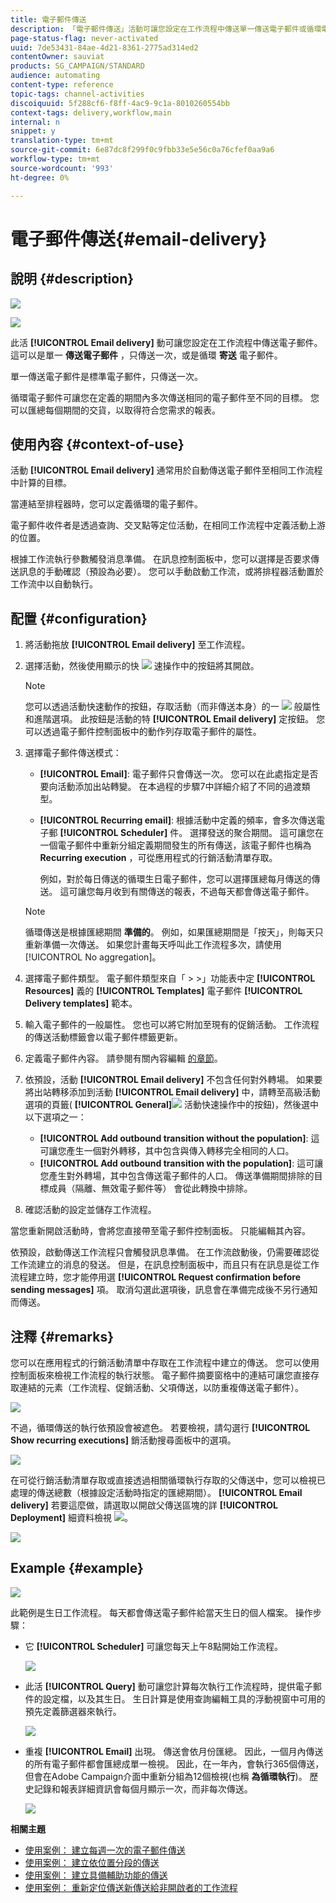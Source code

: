 ```yaml
---
title: 電子郵件傳送
description: 「電子郵件傳送」活動可讓您設定在工作流程中傳送單一傳送電子郵件或循環電子郵件。
page-status-flag: never-activated
uuid: 7de53431-84ae-4d21-8361-2775ad314ed2
contentOwner: sauviat
products: SG_CAMPAIGN/STANDARD
audience: automating
content-type: reference
topic-tags: channel-activities
discoiquuid: 5f288cf6-f8ff-4ac9-9c1a-8010260554bb
context-tags: delivery,workflow,main
internal: n
snippet: y
translation-type: tm+mt
source-git-commit: 6e87dc8f299f0c9fbb33e5e56c0a76cfef0aa9a6
workflow-type: tm+mt
source-wordcount: '993'
ht-degree: 0%

---
```



# 電子郵件傳送{#email-delivery}

## 說明 {#description}

![](assets/email.png)

![](assets/recurrentemail.png)

此活 **[!UICONTROL Email delivery]** 動可讓您設定在工作流程中傳送電子郵件。 這可以是單一 **傳送電子郵件** ，只傳送一次，或是循環 **寄送** 電子郵件。

單一傳送電子郵件是標準電子郵件，只傳送一次。

循環電子郵件可讓您在定義的期間內多次傳送相同的電子郵件至不同的目標。 您可以匯總每個期間的交貨，以取得符合您需求的報表。

## 使用內容 {#context-of-use}

活動 **[!UICONTROL Email delivery]** 通常用於自動傳送電子郵件至相同工作流程中計算的目標。

當連結至排程器時，您可以定義循環的電子郵件。

電子郵件收件者是透過查詢、交叉點等定位活動，在相同工作流程中定義活動上游的位置。

根據工作流執行參數觸發消息準備。 在訊息控制面板中，您可以選擇是否要求傳送訊息的手動確認（預設為必要）。 您可以手動啟動工作流，或將排程器活動置於工作流中以自動執行。

## 配置 {#configuration}

1. 將活動拖放 **[!UICONTROL Email delivery]** 至工作流程。
1. 選擇活動，然後使用顯示的快 ![](assets/edit_darkgrey-24px.png) 速操作中的按鈕將其開啟。

   >[!NOTE]
   >
   >您可以透過活動快速動作的按鈕，存取活動（而非傳送本身）的一 ![](assets/dlv_activity_params-24px.png) 般屬性和進階選項。 此按鈕是活動的特 **[!UICONTROL Email delivery]** 定按鈕。 您可以透過電子郵件控制面板中的動作列存取電子郵件的屬性。

1. 選擇電子郵件傳送模式：

   * **[!UICONTROL Email]**: 電子郵件只會傳送一次。 您可以在此處指定是否要向活動添加出站轉變。 在本過程的步驟7中詳細介紹了不同的過渡類型。
   * **[!UICONTROL Recurring email]**: 根據活動中定義的頻率，會多次傳送電子郵 **[!UICONTROL Scheduler]** 件。 選擇發送的聚合期間。 這可讓您在一個電子郵件中重新分組定義期間發生的所有傳送，該電子郵件也稱為 **Recurring execution** ，可從應用程式的行銷活動清單存取。

      例如，對於每日傳送的循環生日電子郵件，您可以選擇匯總每月傳送的傳送。 這可讓您每月收到有關傳送的報表，不過每天都會傳送電子郵件。
   >[!NOTE]
   >
   >循環傳送是根據匯總期間 **準備的**。 例如，如果匯總期間是「按天」，則每天只重新準備一次傳送。 如果您計畫每天呼叫此工作流程多次，請使用 [!UICONTROL No aggregation]。

1. 選擇電子郵件類型。 電子郵件類型來自「 > >」功能表中定 **[!UICONTROL Resources]** 義的 **[!UICONTROL Templates]** 電子郵件 **[!UICONTROL Delivery templates]** 範本。
1. 輸入電子郵件的一般屬性。 您也可以將它附加至現有的促銷活動。 工作流程的傳送活動標籤會以電子郵件標籤更新。
1. 定義電子郵件內容。 請參閱有關內容編輯 [的章節](../../designing/using/designing-content-in-adobe-campaign.md)。
1. 依預設，活動 **[!UICONTROL Email delivery]** 不包含任何對外轉場。 如果要將出站轉移添加到活動 **[!UICONTROL Email delivery]** 中，請轉至高級活動選項的頁籤( **[!UICONTROL General]**![](assets/dlv_activity_params-24px.png) 活動快速操作中的按鈕)，然後選中以下選項之一：

   * **[!UICONTROL Add outbound transition without the population]**: 這可讓您產生一個對外轉移，其中包含與傳入轉移完全相同的人口。
   * **[!UICONTROL Add outbound transition with the population]**: 這可讓您產生對外轉場，其中包含傳送電子郵件的人口。 傳送準備期間排除的目標成員（隔離、無效電子郵件等） 會從此轉換中排除。

1. 確認活動的設定並儲存工作流程。

當您重新開啟活動時，會將您直接帶至電子郵件控制面板。 只能編輯其內容。

依預設，啟動傳送工作流程只會觸發訊息準備。 在工作流啟動後，仍需要確認從工作流建立的消息的發送。 但是，在訊息控制面板中，而且只有在訊息是從工作流程建立時，您才能停用選 **[!UICONTROL Request confirmation before sending messages]** 項。 取消勾選此選項後，訊息會在準備完成後不另行通知而傳送。

## 注釋 {#remarks}

您可以在應用程式的行銷活動清單中存取在工作流程中建立的傳送。 您可以使用控制面板來檢視工作流程的執行狀態。 電子郵件摘要窗格中的連結可讓您直接存取連結的元素（工作流程、促銷活動、父項傳送，以防重複傳送電子郵件）。

![](assets/wkf_display_recurrent_executions_2.png)

不過，循環傳送的執行依預設會被遮色。 若要檢視，請勾選行 **[!UICONTROL Show recurring executions]** 銷活動搜尋面板中的選項。

![](assets/wkf_display_recurrent_executions.png)

在可從行銷活動清單存取或直接透過相關循環執行存取的父傳送中，您可以檢視已處理的傳送總數（根據設定活動時指定的匯總期間）。 **[!UICONTROL Email delivery]** 若要這麼做，請選取以開啟父傳送區塊的詳 **[!UICONTROL Deployment]** 細資料檢視 ![](assets/wkf_dlv_detail_button.png)。

![](assets/wkf_display_recurrent_executions_3.png)

## Example {#example}

![](assets/wkf_delivery_example_1.png)

此範例是生日工作流程。 每天都會傳送電子郵件給當天生日的個人檔案。 操作步驟：

* 它 **[!UICONTROL Scheduler]** 可讓您每天上午8點開始工作流程。

   ![](assets/wkf_delivery_example_2.png)

* 此活 **[!UICONTROL Query]** 動可讓您計算每次執行工作流程時，提供電子郵件的設定檔，以及其生日。 生日計算是使用查詢編輯工具的浮動視窗中可用的預先定義篩選器來執行。

   ![](assets/wkf_delivery_example_3.png)

* 重複 **[!UICONTROL Email]** 出現。 傳送會依月份匯總。 因此，一個月內傳送的所有電子郵件都會匯總成單一檢視。 因此，在一年內，會執行365個傳送，但會在Adobe Campaign介面中重新分組為12個檢視(也稱 **為循環執行**)。 歷史記錄和報表詳細資訊會每個月顯示一次，而非每次傳送。

   ![](assets/wkf_delivery_example_4.png)

**相關主題**

* [使用案例： 建立每週一次的電子郵件傳送](../../automating/using/workflow-weekly-offer.md)
* [使用案例： 建立依位置分段的傳送](../../automating/using/workflow-segmentation-location.md)
* [使用案例： 建立具備輔助功能的傳送](../../automating/using/workflow-created-query-with-complement.md)
* [使用案例： 重新定位傳送新傳送給非開啟者的工作流程](../../automating/using/workflow-cross-channel-retargeting.md)